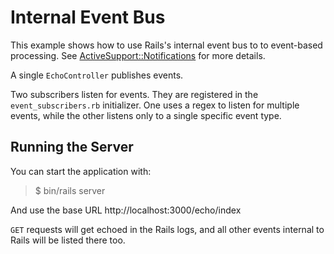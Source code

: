 # Internal Event Bus

This example shows how to use Rails's internal event bus to to event-based
processing.  See [ActiveSupport::Notifications](https://api.rubyonrails.org/classes/ActiveSupport/Notifications.html)
for more details.

A single `EchoController` publishes events.

Two subscribers listen for events.  They are registered in the
`event_subscribers.rb` initializer.  One uses a regex to listen for multiple
events, while the other listens only to a single specific event type.

## Running the Server

You can start the application with:

> $ bin/rails server

And use the base URL http://localhost:3000/echo/index

`GET` requests will get echoed in the Rails logs, and all other events internal
to Rails will be listed there too.
